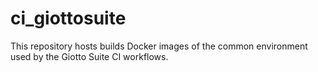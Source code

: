 # ci_giottosuite
This repository hosts  builds Docker images of the common environment used by the Giotto Suite CI workflows. 
